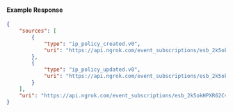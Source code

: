 <!-- Code generated for API Clients. DO NOT EDIT. -->

#### Example Response

```json
{
	"sources": [
		{
			"type": "ip_policy_created.v0",
			"uri": "https://api.ngrok.com/event_subscriptions/esb_2k5okHPXR62Cvmgc1PqntBONiYk/sources/ip_policy_created.v0"
		},
		{
			"type": "ip_policy_updated.v0",
			"uri": "https://api.ngrok.com/event_subscriptions/esb_2k5okHPXR62Cvmgc1PqntBONiYk/sources/ip_policy_updated.v0"
		}
	],
	"uri": "https://api.ngrok.com/event_subscriptions/esb_2k5okHPXR62Cvmgc1PqntBONiYk/sources"
}
```
